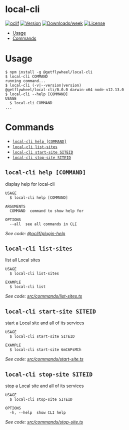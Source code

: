 local-cli
=========



[![oclif](https://img.shields.io/badge/cli-oclif-brightgreen.svg)](https://oclif.io)
[![Version](https://img.shields.io/npm/v/local-cli.svg)](https://npmjs.org/package/local-cli)
[![Downloads/week](https://img.shields.io/npm/dw/local-cli.svg)](https://npmjs.org/package/local-cli)
[![License](https://img.shields.io/npm/l/local-cli.svg)](https://github.com/getflywheel/local-cli/blob/master/package.json)

<!-- toc -->
* [Usage](#usage)
* [Commands](#commands)
<!-- tocstop -->
# Usage
<!-- usage -->
```sh-session
$ npm install -g @getflywheel/local-cli
$ local-cli COMMAND
running command...
$ local-cli (-v|--version|version)
@getflywheel/local-cli/0.0.0 darwin-x64 node-v12.13.0
$ local-cli --help [COMMAND]
USAGE
  $ local-cli COMMAND
...
```
<!-- usagestop -->
# Commands
<!-- commands -->
* [`local-cli help [COMMAND]`](#local-cli-help-command)
* [`local-cli list-sites`](#local-cli-list-sites)
* [`local-cli start-site SITEID`](#local-cli-start-site-siteid)
* [`local-cli stop-site SITEID`](#local-cli-stop-site-siteid)

## `local-cli help [COMMAND]`

display help for local-cli

```
USAGE
  $ local-cli help [COMMAND]

ARGUMENTS
  COMMAND  command to show help for

OPTIONS
  --all  see all commands in CLI
```

_See code: [@oclif/plugin-help](https://github.com/oclif/plugin-help/blob/v3.2.0/src/commands/help.ts)_

## `local-cli list-sites`

list all Local sites

```
USAGE
  $ local-cli list-sites

EXAMPLE
  $ local-cli list
```

_See code: [src/commands/list-sites.ts](https://github.com/getflywheel/local-cli/blob/v0.0.0/src/commands/list-sites.ts)_

## `local-cli start-site SITEID`

start a Local site and all of its services

```
USAGE
  $ local-cli start-site SITEID

EXAMPLE
  $ local-cli start-site 6mC6PsMCh
```

_See code: [src/commands/start-site.ts](https://github.com/getflywheel/local-cli/blob/v0.0.0/src/commands/start-site.ts)_

## `local-cli stop-site SITEID`

stop a Local site and all of its services

```
USAGE
  $ local-cli stop-site SITEID

OPTIONS
  -h, --help  show CLI help
```

_See code: [src/commands/stop-site.ts](https://github.com/getflywheel/local-cli/blob/v0.0.0/src/commands/stop-site.ts)_
<!-- commandsstop -->
